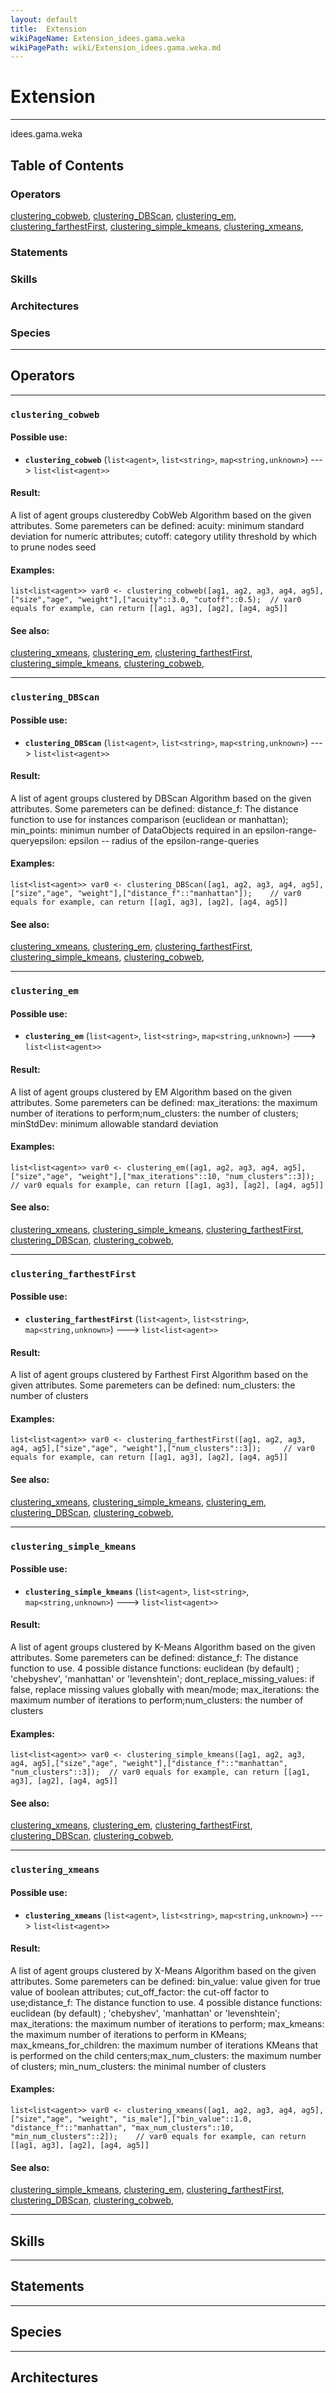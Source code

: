 ```yaml
---
layout: default
title:  Extension
wikiPageName: Extension_idees.gama.weka
wikiPagePath: wiki/Extension_idees.gama.weka.md
---
```


# Extension

----

 idees.gama.weka

## Table of Contents
### Operators
[clustering_cobweb](#clustering_cobweb), [clustering_DBScan](#clustering_dbscan), [clustering_em](#clustering_em), [clustering_farthestFirst](#clustering_farthestfirst), [clustering_simple_kmeans](#clustering_simple_kmeans), [clustering_xmeans](#clustering_xmeans), 

### Statements


### Skills


### Architectures



### Species



----

## Operators
	
    	
----


[//]: # (keyword|operator_clustering_cobweb)
### `clustering_cobweb`

#### Possible use: 
  *  **`clustering_cobweb`** (`list<agent>`, `list<string>`, `map<string,unknown>`) --->  `list<list<agent>>` 

#### Result: 
A list of agent groups clusteredby CobWeb Algorithm based on the given attributes. Some paremeters can be defined: acuity: minimum standard deviation for numeric attributes; cutoff: category utility threshold by which to prune nodes seed

#### Examples: 
```
list<list<agent>> var0 <- clustering_cobweb([ag1, ag2, ag3, ag4, ag5],["size","age", "weight"],["acuity"::3.0, "cutoff"::0.5); 	// var0 equals for example, can return [[ag1, ag3], [ag2], [ag4, ag5]]
```
      

#### See also: 
[clustering_xmeans](#clustering_xmeans), [clustering_em](#clustering_em), [clustering_farthestFirst](#clustering_farthestfirst), [clustering_simple_kmeans](#clustering_simple_kmeans), [clustering_cobweb](#clustering_cobweb), 
    	
----


[//]: # (keyword|operator_clustering_DBScan)
### `clustering_DBScan`

#### Possible use: 
  *  **`clustering_DBScan`** (`list<agent>`, `list<string>`, `map<string,unknown>`) --->  `list<list<agent>>` 

#### Result: 
A list of agent groups clustered by DBScan Algorithm based on the given attributes. Some paremeters can be defined: distance_f: The distance function to use for instances comparison (euclidean or manhattan); min_points: minimun number of DataObjects required in an epsilon-range-queryepsilon: epsilon -- radius of the epsilon-range-queries

#### Examples: 
```
list<list<agent>> var0 <- clustering_DBScan([ag1, ag2, ag3, ag4, ag5],["size","age", "weight"],["distance_f"::"manhattan"]); 	// var0 equals for example, can return [[ag1, ag3], [ag2], [ag4, ag5]]
```
      

#### See also: 
[clustering_xmeans](#clustering_xmeans), [clustering_em](#clustering_em), [clustering_farthestFirst](#clustering_farthestfirst), [clustering_simple_kmeans](#clustering_simple_kmeans), [clustering_cobweb](#clustering_cobweb), 
    	
----


[//]: # (keyword|operator_clustering_em)
### `clustering_em`

#### Possible use: 
  *  **`clustering_em`** (`list<agent>`, `list<string>`, `map<string,unknown>`) --->  `list<list<agent>>` 

#### Result: 
A list of agent groups clustered by EM Algorithm based on the given attributes. Some paremeters can be defined: max_iterations: the maximum number of iterations to perform;num_clusters: the number of clusters; minStdDev: minimum allowable standard deviation

#### Examples: 
```
list<list<agent>> var0 <- clustering_em([ag1, ag2, ag3, ag4, ag5],["size","age", "weight"],["max_iterations"::10, "num_clusters"::3]); 	// var0 equals for example, can return [[ag1, ag3], [ag2], [ag4, ag5]]
```
      

#### See also: 
[clustering_xmeans](#clustering_xmeans), [clustering_simple_kmeans](#clustering_simple_kmeans), [clustering_farthestFirst](#clustering_farthestfirst), [clustering_DBScan](#clustering_dbscan), [clustering_cobweb](#clustering_cobweb), 
    	
----


[//]: # (keyword|operator_clustering_farthestFirst)
### `clustering_farthestFirst`

#### Possible use: 
  *  **`clustering_farthestFirst`** (`list<agent>`, `list<string>`, `map<string,unknown>`) --->  `list<list<agent>>` 

#### Result: 
A list of agent groups clustered by Farthest First Algorithm based on the given attributes. Some paremeters can be defined: num_clusters: the number of clusters

#### Examples: 
```
list<list<agent>> var0 <- clustering_farthestFirst([ag1, ag2, ag3, ag4, ag5],["size","age", "weight"],["num_clusters"::3]); 	// var0 equals for example, can return [[ag1, ag3], [ag2], [ag4, ag5]]
```
      

#### See also: 
[clustering_xmeans](#clustering_xmeans), [clustering_simple_kmeans](#clustering_simple_kmeans), [clustering_em](#clustering_em), [clustering_DBScan](#clustering_dbscan), [clustering_cobweb](#clustering_cobweb), 
    	
----


[//]: # (keyword|operator_clustering_simple_kmeans)
### `clustering_simple_kmeans`

#### Possible use: 
  *  **`clustering_simple_kmeans`** (`list<agent>`, `list<string>`, `map<string,unknown>`) --->  `list<list<agent>>` 

#### Result: 
A list of agent groups clustered by K-Means Algorithm based on the given attributes. Some paremeters can be defined: distance_f: The distance function to use. 4 possible distance functions: euclidean (by default) ; 'chebyshev', 'manhattan' or 'levenshtein'; dont_replace_missing_values: if false, replace missing values globally with mean/mode; max_iterations: the maximum number of iterations to perform;num_clusters: the number of clusters

#### Examples: 
```
list<list<agent>> var0 <- clustering_simple_kmeans([ag1, ag2, ag3, ag4, ag5],["size","age", "weight"],["distance_f"::"manhattan", "num_clusters"::3]); 	// var0 equals for example, can return [[ag1, ag3], [ag2], [ag4, ag5]]
```
      

#### See also: 
[clustering_xmeans](#clustering_xmeans), [clustering_em](#clustering_em), [clustering_farthestFirst](#clustering_farthestfirst), [clustering_DBScan](#clustering_dbscan), [clustering_cobweb](#clustering_cobweb), 
    	
----


[//]: # (keyword|operator_clustering_xmeans)
### `clustering_xmeans`

#### Possible use: 
  *  **`clustering_xmeans`** (`list<agent>`, `list<string>`, `map<string,unknown>`) --->  `list<list<agent>>` 

#### Result: 
A list of agent groups clustered by X-Means Algorithm based on the given attributes. Some paremeters can be defined: bin_value: value given for true value of boolean attributes; cut_off_factor: the cut-off factor to use;distance_f: The distance function to use. 4 possible distance functions: euclidean (by default) ; 'chebyshev', 'manhattan' or 'levenshtein'; max_iterations: the maximum number of iterations to perform; max_kmeans: the maximum number of iterations to perform in KMeans; max_kmeans_for_children: the maximum number of iterations KMeans that is performed on the child centers;max_num_clusters: the maximum number of clusters; min_num_clusters: the minimal number of clusters

#### Examples: 
```
list<list<agent>> var0 <- clustering_xmeans([ag1, ag2, ag3, ag4, ag5],["size","age", "weight", "is_male"],["bin_value"::1.0, "distance_f"::"manhattan", "max_num_clusters"::10, "min_num_clusters"::2]); 	// var0 equals for example, can return [[ag1, ag3], [ag2], [ag4, ag5]]
```
      

#### See also: 
[clustering_simple_kmeans](#clustering_simple_kmeans), [clustering_em](#clustering_em), [clustering_farthestFirst](#clustering_farthestfirst), [clustering_DBScan](#clustering_dbscan), [clustering_cobweb](#clustering_cobweb), 

----

## Skills
	

----

## Statements
		
	
----

## Species
	
	
----

## Architectures 
	
